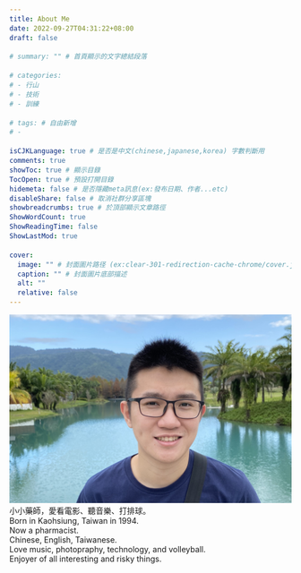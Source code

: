 ```yaml
---
title: About Me
date: 2022-09-27T04:31:22+08:00
draft: false

# summary: "" # 首頁顯示的文字總結段落

# categories: 
# - 行山
# - 技術
# - 訓練

# tags: # 自由新增
# - 

isCJKLanguage: true # 是否是中文(chinese,japanese,korea) 字數判斷用
comments: true
showToc: true # 顯示目錄
TocOpen: true # 預設打開目錄
hidemeta: false # 是否隱藏meta訊息(ex:發布日期、作者...etc)
disableShare: false # 取消社群分享區塊
showbreadcrumbs: true # 於頂部顯示文章路徑
ShowWordCount: true
ShowReadingTime: false
ShowLastMod: true

cover:
  image: "" # 封面圖片路径 (ex:clear-301-redirection-cache-chrome/cover.jpg)
  caption: "" # 封面圖片底部描述
  alt: ""
  relative: false
---
```


![](about.jpg)
小小藥師，愛看電影、聽音樂、打排球。  
Born in Kaohsiung, Taiwan in 1994.  
Now a pharmacist.  
Chinese, English, Taiwanese.  
Love music, photopraphy, technology, and volleyball.  
Enjoyer of all interesting and risky things.  